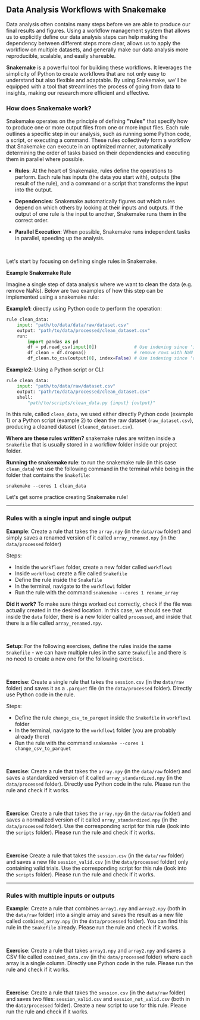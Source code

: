 ## Data Analysis Workflows with Snakemake

Data analysis often contains many steps before we are able to produce our final results and figures. Using a workflow management system that allows us to explicitly define our data analysis steps can help making the dependency between different steps more clear, allows us to apply the workflow on multiple datasets, and generally make our data analysis more reproducible, scalable, and easily shareable. 

**Snakemake** is a powerful tool for building these workflows. It leverages the simplicity of Python to create workflows that are not only easy to understand but also flexible and adaptable. By using Snakemake, we'll be equipped with a tool that streamlines the process of going from data to insights, making our research more efficient and effective.

### How does Snakemake work?

Snakemake operates on the principle of defining **"rules"** that specify how to produce one or more output files from one or more input files. Each rule outlines a specific step in our analysis, such as running some Python code, a script, or executing a command. These rules collectively form a workflow that Snakemake can execute in an optimized manner, automatically determining the order of tasks based on their dependencies and executing them in parallel where possible.

- **Rules**: At the heart of Snakemake, rules define the operations to perform. Each rule has inputs (the data you start with), outputs (the result of the rule), and a command or a script that transforms the input into the output.

- **Dependencies**: Snakemake automatically figures out which rules depend on which others by looking at their inputs and outputs. If the output of one rule is the input to another, Snakemake runs them in the correct order.

- **Parallel Execution**: When possible, Snakemake runs independent tasks in parallel, speeding up the analysis.

<br>

Let's start by focusing on defining single rules in Snakemake.

**Example Snakemake Rule**

Imagine a single step of data analysis where we want to clean the data (e.g. remove NaNs). Below are two examples of how this step can be implemented using a snakemake rule:

**Example1**: directly using Python code to perform the operation:

```python
rule clean_data:
    input: "path/to/data/data/raw/dataset.csv"
    output: "path/to/data/processed/clean_dataset.csv"
    run:
        import pandas as pd
        df = pd.read_csv(input[0])              # Use indexing since 'input' can contain multiple items
        df_clean = df.dropna()                  # remove rows with NaN values
        df_clean.to_csv(output[0], index=False) # Use indexing since 'output' can contain multiple items
```

**Example2**: Using a Python script or CLI:

```python
rule clean_data:
    input: "path/to/data/raw/dataset.csv"
    output: "path/to/data/processed/clean_dataset.csv"
    shell:
        "path/to/scripts/clean_data.py {input} {output}"
```

In this rule, called `clean_data`, we used either directly Python code (example 1) or a Python script (example 2) to clean the raw dataset (`raw_dataset.csv`), producing a cleaned dataset (`cleaned_dataset.csv`).

**Where are these rules written?** snakemake rules are written inside a `Snakefile` that is usually stored in a workflow folder inside our project folder.

**Running the snakemake rule**: to run the snakemake rule (in this case `clean_data`) we use the following command in the terminal while being in the folder that contains the `Snakefile`:
```
snakemake --cores 1 clean_data
```

Let's get some practice creating Snakemake rule!

---
### Rules with a single input and single output

**Example**: Create a rule that takes the `array.npy` (in the `data/raw` folder) and simply saves a renamed version of it called `array_renamed.npy` (in the `data/processed` folder)

Steps:
- Inside the `workflows` folder, create a new folder called `workflow1`
- Inside `workflow1` create a file called `Snakefile`
- Define the rule inside the `Snakefile`
- In the terminal, navigate to the `workflow1` folder
- Run the rule with the command `snakemake --cores 1 rename_array`

**Did it work?** To make sure things worked out correctly, check if the file was actually created in the desired location. In this case, we should see that inside the  `data` folder, there is a new folder called `processed`, and inside that there is a file called `array_renamed.npy`.

<br>

**Setup**: For the following exercises, define the rules inside the same `Snakefile` - we can have multiple rules in the same `Snakefile` and there is no need to create a new one for the following exercises.

<br>

**Exercise**: Create a single rule that takes the `session.csv` (in the `data/raw` folder) and saves it as a `.parquet` file (in the `data/processed` folder). Directly use Python code in the rule.

Steps:
- Define the rule `change_csv_to_parquet` inside the `Snakefile` in `workflow1` folder
- In the terminal, navigate to the `workflow1` folder (you are probably already there)
- Run the rule with the command `snakemake --cores 1 change_csv_to_parquet`

<br>

**Exercise**: Create a rule that takes the `array.npy` (in the `data/raw` folder) and saves a standardized version of it called `array_standardized.npy` (in the `data/processed` folder). Directly use Python code in the rule. Please run the rule and check if it works.

<br>

**Exercise**: Create a rule that takes the `array.npy` (in the `data/raw` folder) and saves a normalized version of it called `array_standardized.npy` (in the `data/processed` folder). Use the corresponding script for this rule (look into the `scripts` folder). Please run the rule and check if it works.

<br>

**Exercise** Create a rule that takes the `session.csv` (in the `data/raw` folder) and saves a new file `session_valid.csv` (in the `data/processed` folder) only containing valid trials. Use the corresponding script for this rule (look into the `scripts` folder). Please run the rule and check if it works.

---

### Rules with multiple inputs or outputs

**Example**: Create a rule that combines `array1.npy` and `array2.npy` (both in the `data/raw` folder) into a single array and saves the result as a new file called `combined_array.npy` (in the `data/processed` folder). You can find this rule in the `Snakefile` already. Please run the rule and check if it works.

<br>

**Exercise**: Create a rule that takes `array1.npy` and `array2.npy` and saves a CSV file called `combined_data.csv` (in the `data/processed` folder) where each array is a single column. Directly use Python code in the rule. Please run the rule and check if it works.

<br>

**Exercise**: Create a rule that takes the `session.csv` (in the `data/raw` folder) and saves two files: `session_valid.csv` and `session_not_valid.csv` (both in the `data/processed` folder). Create a new script to use for this rule. Please run the rule and check if it works.

